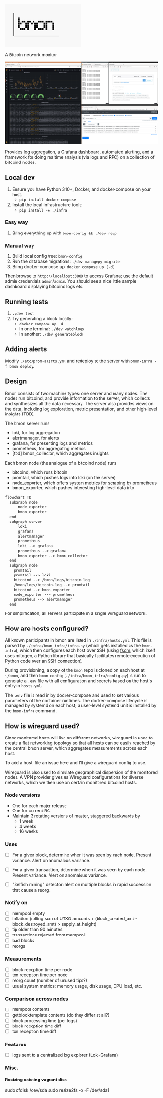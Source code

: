 ![bmon](images/bmon.png)

A Bitcoin network monitor

![screenshot](images/screenshot.png)

Provides log aggregation, a Grafana dashboard, automated alerting, and a framework for
doing realtime analysis (via logs and RPC) on a collection of bitcoind nodes.


## Local dev

1. Ensure you have Python 3.10+, Docker, and docker-compose on your host.
    - `pip install docker-compose`
1. Install the local infrastructure tools:
    - `pip install -e ./infra`

### Easy way

1. Bring everything up with `bmon-config && ./dev reup`

### Manual way

1. Build local config tree: `bmon-config`
1. Run the database migrations: `./dev managepy migrate`
1. Bring docker-compose up: `docker-compose up [-d]`

Then browse to `http://localhost:3000` to access Grafana; use the default admin
credentials `admin`/`admin`. You should see a nice little sample dashboard displaying
bitcoind logs etc.


## Running tests

1. `./dev test`
1. Try generating a block locally:
    - `docker-compose up -d`
    - In one terminal: `./dev watchlogs`
    - In another: `./dev generateblock`

## Adding alerts

Modify `./etc/prom-alerts.yml` and redeploy to the server with 
`bmon-infra -f bmon deploy`.

## Design

Bmon consists of two machine types: one server and many nodes. The nodes run bitcoind,
and provide information to the server, which collects and synthesizes all the data
necessary. The server also provides views on the data, including log exploration,
metric presentation, and other high-level insights (TBD).

The bmon server runs

- loki, for log aggregation
- alertmanager, for alerts
- grafana, for presenting logs and metrics
- prometheus, for aggregating metrics
- [tbd] bmon_collector, which aggregates insights

Each bmon node (the analogue of a bitcoind node) runs

- bitcoind, which runs bitcoin
- promtail, which pushes logs into loki (on the server)
- node_exporter, which offers system metrics for scraping by prometheus
- bmon_exporter, which pushes interesting high-level data into 

```mermaid
flowchart TD
  subgraph node
      node_exporter
      bmon_exporter
  end
  subgraph server
      loki
      grafana
      alertmanager
      prometheus
      loki --> grafana
      prometheus --> grafana
      bmon_exporter --> bmon_collector
  end
  subgraph node
    promtail
    promtail --> loki
    bitcoind --> /bmon/logs/bitcoin.log
    /bmon/logs/bitcoin.log --> promtail
    bitcoind --> bmon_exporter
    node_exporter --> prometheus
    prometheus --> alertmanager
  end
```

For simplification, all servers participate in a single wireguard network.

## How are hosts configured?

All known participants in bmon are listed in `./infra/hosts.yml`. This file is parsed
by `./infra/bmon_infra/infra.py` (which gets installed as the `bmon-infra`), which
then configures each host over SSH (using [fscm](https://github.com/jamesob/fscm),
which itself uses mitogen, a Python library that basically facilitates remote execution of
Python code over an SSH connection).

During provisioning, a copy of the `bmon` repo is cloned on each host at `~/bmon`,
and then `bmon-config` (`./infra/bmon_infra/config.py`) is run to generate a `.env`
file with all configuration and secrets based on the host's entry in `hosts.yml`.

The `.env` file is read in by docker-compose and used to set various parameters of the
container runtimes. The docker-compose lifecycle is managed by systemd on each host; a
user-level systemd unit is installed by the `bmon-infra` command.


## How is wireguard used?

Since monitored hosts will live on different networks, wireguard is used to create a
flat networking topology so that all hosts can be easily reached by the central bmon
server, which aggregates measurements across each host.

To add a host, file an issue here and I'll give a wireguard config to use.

Wireguard is also used to simulate geographical dispersion of the monitored nodes. A
VPN provider gives us Wireguard configurations for diverse networks, which we then use
on certain monitored bitcoind hosts.


### Node versions

- One for each major release
- One for current RC
- Maintain 3 rotating versions of master, staggered backwards by
  - 1 week
  - 4 weeks
  - 16 weeks

### Uses

- [ ] For a given block, determine when it was seen by each node. Present variance.
    Alert on anomalous variance.

- [ ] For a given transaction, determine when it was seen by each node. Present
    variance. Alert on anomalous variance.

- [ ] "Selfish mining" detector: alert on multiple blocks in rapid succession that
    cause a reorg.

### Notify on

- [ ] mempool empty
- [ ] inflation (rolling sum of UTXO amounts + (block_created_amt - block_destroyed_amt) > supply_at_height)
- [ ] tip older than 90 minutes
- [ ] transactions rejected from mempool
- [ ] bad blocks
- [ ] reorgs

### Measurements

- [ ] block reception time per node
- [ ] txn reception time per node
- [ ] reorg count (number of unused tips?)
- [ ] usual system metrics: memory usage, disk usage, CPU load, etc.

### Comparison across nodes

- [ ] mempool contents 
- [ ] getblocktemplate contents (do they differ at all?)
- [ ] block processing time (per logs)
- [ ] block reception time diff
- [ ] txn reception time diff

### Features

- [ ] logs sent to a centralized log explorer (Loki-Grafana)


### Misc.

#### Resizing existing vagrant disk

sudo cfdisk /dev/sda
sudo resize2fs -p -F /dev/sda1
